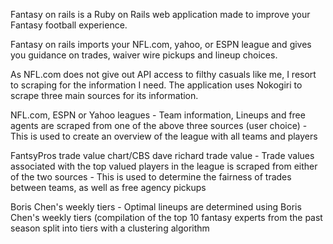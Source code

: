 Fantasy on rails is a Ruby on Rails web application made to improve your Fantasy football experience.

Fantasy on rails imports your NFL.com, yahoo, or ESPN league and gives you guidance on trades, waiver wire pickups and lineup choices.

As NFL.com does not give out API access to filthy casuals like me, I resort to scraping for the information I need.
The application uses Nokogiri to scrape three main sources for its information.

NFL.com, ESPN or Yahoo leagues
     - Team information, Lineups and free agents are scraped from one of the above three sources (user choice)
     - This is used to create an overview of the league with all teams and players
     
FantsyPros trade value chart/CBS dave richard trade value
     - Trade values associated with the top valued players in the league is scraped from either of the two sources
     - This is used to determine the fairness of trades between teams, as well as free agency pickups
     
Boris Chen's weekly tiers
     - Optimal lineups are determined using Boris Chen's weekly tiers (compilation of the top 10 fantasy experts from the past season split into tiers with a clustering algorithm
